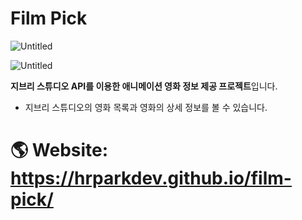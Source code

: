 # Film Pick

![Untitled](https://s3-us-west-2.amazonaws.com/secure.notion-static.com/6bac9f9d-df5c-43a5-9d13-6e89b41557d4/Untitled.png)

![Untitled](https://s3-us-west-2.amazonaws.com/secure.notion-static.com/5f36637a-abde-4db4-aa37-c0c038f487c0/Untitled.png)

**지브리 스튜디오 API를 이용한 애니메이션 영화 정보 제공 프로젝트**입니다.

- 지브리 스튜디오의 영화 목록과 영화의 상세 정보를 볼 수 있습니다.

# 🌎 Website: https://hrparkdev.github.io/film-pick/
